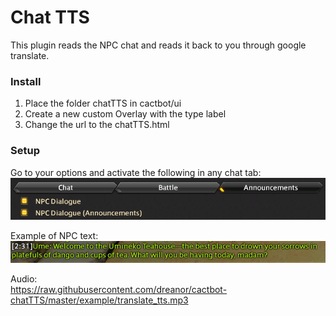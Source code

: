 # Chat TTS

This plugin reads the NPC chat and reads it back to you through google translate.

### Install
1. Place the folder chatTTS in cactbot/ui
2. Create a new custom Overlay with the type label
3. Change the url to the chatTTS.html

### Setup
Go to your options and activate the following in any chat tab:  
![settings](example/settings.PNG)

Example of NPC text:  
![text](example/text.PNG)

Audio:  
https://raw.githubusercontent.com/dreanor/cactbot-chatTTS/master/example/translate_tts.mp3
